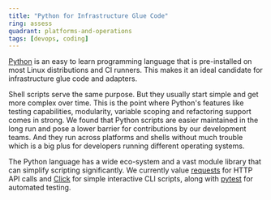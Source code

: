 ```yaml
---
title: "Python for Infrastructure Glue Code"
ring: assess
quadrant: platforms-and-operations
tags: [devops, coding]
---
```


[Python](https://www.python.org) is an easy to learn programming language that is pre-installed on most Linux distributions and CI runners.
This makes it an ideal candidate for infrastructure glue code and adapters.

Shell scripts serve the same purpose.
But they usually start simple and get more complex over time.
This is the point where Python's features like testing capabilities, modularity, variable scoping and refactoring support comes in strong.
We found that Python scripts are easier maintained in the long run and pose a lower barrier for contributions by our development teams.
And they run across platforms and shells without much trouble which is a big plus for developers running different operating systems.

The Python language has a wide eco-system and a vast module library that can simplify scripting significantly.
We currently value [requests](https://pypi.org/project/requests/) for HTTP API calls and [Click](https://click.palletsprojects.com/en/7.x/) for simple interactive CLI scripts, along with [pytest](https://docs.pytest.org/) for automated testing.
